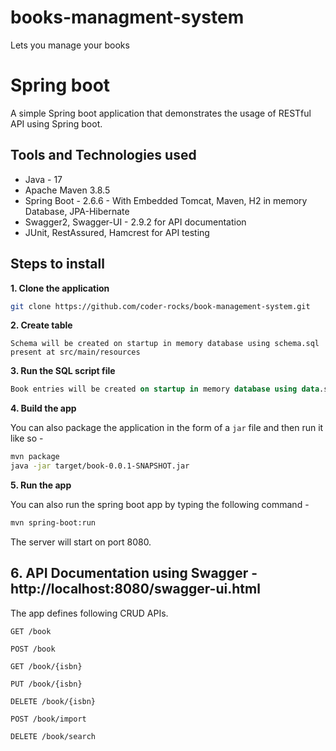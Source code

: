 # books-managment-system
Lets you manage your books

# Spring boot

A simple Spring boot application that demonstrates the usage of RESTful API using Spring boot. 

## Tools and Technologies used

* Java - 17
* Apache Maven 3.8.5
* Spring Boot - 2.6.6 - With Embedded Tomcat, Maven, H2 in memory Database, JPA-Hibernate
* Swagger2, Swagger-UI  - 2.9.2 for API documentation
* JUnit, RestAssured, Hamcrest for API testing

## Steps to install

**1. Clone the application**

```bash
git clone https://github.com/coder-rocks/book-management-system.git
```

**2. Create  table**

```
Schema will be created on startup in memory database using schema.sql present at src/main/resources
```
	
**3. Run the SQL script file**

```sql
Book entries will be created on startup in memory database using data.sql present at src/main/resources
```
	
**4. Build the app**
	
You can also package the application in the form of a `jar` file and then run it like so -

```bash
mvn package
java -jar target/book-0.0.1-SNAPSHOT.jar
```

**5. Run the app**

You can also run the spring boot app by typing the following command -

```bash
mvn spring-boot:run
```

The server will start on port 8080.
	
## 6. API Documentation using Swagger - http://localhost:8080/swagger-ui.html

The app defines following CRUD APIs.

    GET /book
    
    POST /book
    
    GET /book/{isbn}
    
    PUT /book/{isbn}
    
    DELETE /book/{isbn}
    
    POST /book/import
    
    DELETE /book/search
